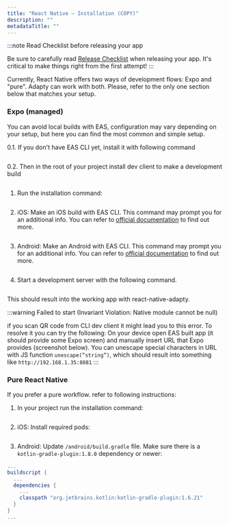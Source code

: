 ```yaml
---
title: "React Native — Installation (COPY)"
description: ""
metadataTitle: ""
---
```


:::note
Read Checklist before releasing your app

Be sure to carefully read [Release Checklist](release-checklist) when releasing your app. It's critical to make things right from the first attempt!
:::

Currently, React Native offers two ways of development flows: Expo and "pure". Adapty can work with both. Please, refer to the only one section below that matches your setup.

### Expo (managed)

You can avoid local builds with EAS, configuration may vary depending on your setup, but here you can find the most common and simple setup.

0.1. If you don't have EAS CLI yet, install it with following command

```sh title="title="npm install -g eas-cli""
```

0.2. Then in the root of your project install dev client to make a development build

```sh title="title="expo install expo-dev-client""
```

1. Run the installation command:

```sh title="title="expo install react-native-adapty""
```

2. iOS: Make an iOS build with EAS CLI. This command may prompt you for an additional info. You can refer to [official documentation](https://docs.expo.dev/develop/development-builds/create-a-build/) to find out more.

```sh title="title="eas build --profile development --platform ios""
```

3. Android: Make an Android with EAS CLI. This command may prompt you for an additional info. You can refer to [official documentation](https://docs.expo.dev/develop/development-builds/create-a-build/) to find out more.

```sh title="title="eas build --profile development --platform android""
```

4. Start a development server with the following command.

```sh title="title="expo start --dev-client""
```

This should result into the working app with react-native-adapty.

:::warning
Failed to start (Invariant Violation: Native module cannot be null)

if you scan QR code from CLI dev client it might lead you to this error. To resolve it  you can try the following:
On your device open EAS built app (it should provide some Expo screen) and manually insert URL that Expo provides (screenshot below). You can unescape special characters in URL with JS function `unescape(“string”)`, which should result into something like `http://192.168.1.35:8081`
:::

### Pure React Native

If you prefer a pure workflow. refer to following instructions:

1. In your project run the installation command:

```sh title="title="yarn add react-native-adapty""
```

2. iOS: Install required pods:

```sh title="title="pod install --project-directory=ios""
```

3. Android: Update `/android/build.gradle` file. Make sure there is a `kotlin-gradle-plugin:1.8.0` dependency or newer:

```groovy title="title="/android/build.gradle""
...
buildscript {
  ...
  dependencies {
    ...
    classpath "org.jetbrains.kotlin:kotlin-gradle-plugin:1.6.21"
  }
}
...
```